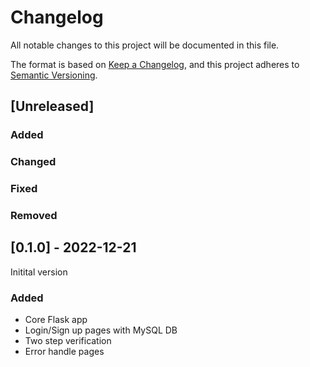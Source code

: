 # Changelog

All notable changes to this project will be documented in this file.

The format is based on [Keep a Changelog](https://keepachangelog.com/en/1.0.0/),
and this project adheres to [Semantic Versioning](https://semver.org/spec/v2.0.0.html).

## [Unreleased]

### Added 

### Changed

### Fixed

### Removed


## [0.1.0] - 2022-12-21
Initital version 
### Added

- Core Flask app
- Login/Sign up pages with MySQL DB
- Two step verification
- Error handle pages



